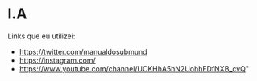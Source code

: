 # I.A
 Links que eu utilizei:
- https://twitter.com/manualdosubmund
- https://instagram.com/
- https://www.youtube.com/channel/UCKHhA5hN2UohhFDfNXB_cvQ"
